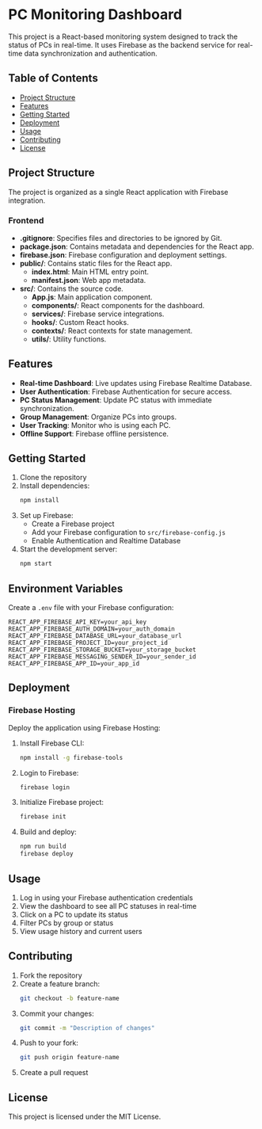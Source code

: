 # PC Monitoring Dashboard

This project is a React-based monitoring system designed to track the status of PCs in real-time. It uses Firebase as the backend service for real-time data synchronization and authentication.

## Table of Contents

- [Project Structure](#project-structure)
- [Features](#features)
- [Getting Started](#getting-started)
- [Deployment](#deployment)
- [Usage](#usage)
- [Contributing](#contributing)
- [License](#license)

## Project Structure

The project is organized as a single React application with Firebase integration.

### Frontend

- **.gitignore**: Specifies files and directories to be ignored by Git.
- **package.json**: Contains metadata and dependencies for the React app.
- **firebase.json**: Firebase configuration and deployment settings.
- **public/**: Contains static files for the React app.
  - **index.html**: Main HTML entry point.
  - **manifest.json**: Web app metadata.
- **src/**: Contains the source code.
  - **App.js**: Main application component.
  - **components/**: React components for the dashboard.
  - **services/**: Firebase service integrations.
  - **hooks/**: Custom React hooks.
  - **contexts/**: React contexts for state management.
  - **utils/**: Utility functions.

## Features

- **Real-time Dashboard**: Live updates using Firebase Realtime Database.
- **User Authentication**: Firebase Authentication for secure access.
- **PC Status Management**: Update PC status with immediate synchronization.
- **Group Management**: Organize PCs into groups.
- **User Tracking**: Monitor who is using each PC.
- **Offline Support**: Firebase offline persistence.

## Getting Started

1. Clone the repository
2. Install dependencies:
   ```sh
   npm install
   ```
3. Set up Firebase:
   - Create a Firebase project
   - Add your Firebase configuration to `src/firebase-config.js`
   - Enable Authentication and Realtime Database
4. Start the development server:
   ```sh
   npm start
   ```

## Environment Variables

Create a `.env` file with your Firebase configuration:
```
REACT_APP_FIREBASE_API_KEY=your_api_key
REACT_APP_FIREBASE_AUTH_DOMAIN=your_auth_domain
REACT_APP_FIREBASE_DATABASE_URL=your_database_url
REACT_APP_FIREBASE_PROJECT_ID=your_project_id
REACT_APP_FIREBASE_STORAGE_BUCKET=your_storage_bucket
REACT_APP_FIREBASE_MESSAGING_SENDER_ID=your_sender_id
REACT_APP_FIREBASE_APP_ID=your_app_id
```

## Deployment

### Firebase Hosting

Deploy the application using Firebase Hosting:

1. Install Firebase CLI:
   ```sh
   npm install -g firebase-tools
   ```
2. Login to Firebase:
   ```sh
   firebase login
   ```
3. Initialize Firebase project:
   ```sh
   firebase init
   ```
4. Build and deploy:
   ```sh
   npm run build
   firebase deploy
   ```

## Usage

1. Log in using your Firebase authentication credentials
2. View the dashboard to see all PC statuses in real-time
3. Click on a PC to update its status
4. Filter PCs by group or status
5. View usage history and current users

## Contributing

1. Fork the repository
2. Create a feature branch:
   ```sh
   git checkout -b feature-name
   ```
3. Commit your changes:
   ```sh
   git commit -m "Description of changes"
   ```
4. Push to your fork:
   ```sh
   git push origin feature-name
   ```
5. Create a pull request

## License

This project is licensed under the MIT License.
